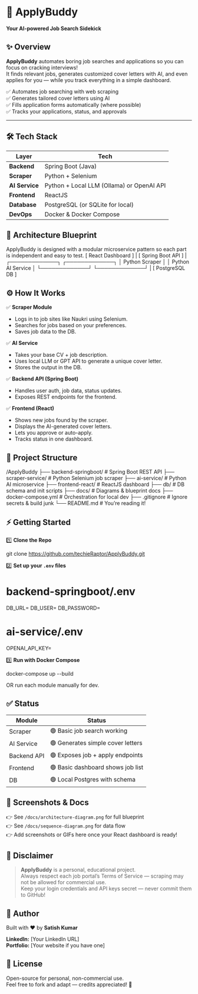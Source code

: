 
# 🚀 ApplyBuddy

**Your AI-powered Job Search Sidekick**

## ✨ Overview

**ApplyBuddy** automates boring job searches and applications so you can focus on cracking interviews!  
It finds relevant jobs, generates customized cover letters with AI, and even applies for you — while you track everything in a simple dashboard.

✅ Automates job searching with web scraping  
✅ Generates tailored cover letters using AI  
✅ Fills application forms automatically (where possible)  
✅ Tracks your applications, status, and approvals

---

## 🛠️ Tech Stack

| Layer | Tech |
|-------|------|
| **Backend** | Spring Boot (Java) |
| **Scraper** | Python + Selenium |
| **AI Service** | Python + Local LLM (Ollama) or OpenAI API |
| **Frontend** | ReactJS |
| **Database** | PostgreSQL (or SQLite for local) |
| **DevOps** | Docker & Docker Compose |

## 🔗 Architecture Blueprint

ApplyBuddy is designed with a modular microservice pattern so each part is independent and easy to test.
[ React Dashboard ]
       |
   [ Spring Boot API ]
       |
   ┌─────────────┐ ┌─────────────┐
   │ Python Scraper │ │ Python AI Service │
   └─────────────┘ └─────────────┘
       |
   [ PostgreSQL DB ]

## ⚙️ How It Works

✅ **Scraper Module**  
- Logs in to job sites like Naukri using Selenium.
- Searches for jobs based on your preferences.
- Saves job data to the DB.

✅ **AI Service**  
- Takes your base CV + job description.
- Uses local LLM or GPT API to generate a unique cover letter.
- Stores the output in the DB.

✅ **Backend API (Spring Boot)**  
- Handles user auth, job data, status updates.
- Exposes REST endpoints for the frontend.

✅ **Frontend (React)**  
- Shows new jobs found by the scraper.
- Displays the AI-generated cover letters.
- Lets you approve or auto-apply.
- Tracks status in one dashboard.

## 📂 Project Structure

/ApplyBuddy
 ├── backend-springboot/      # Spring Boot REST API
 ├── scraper-service/         # Python Selenium job scraper
 ├── ai-service/              # Python AI microservice
 ├── frontend-react/          # ReactJS dashboard
 ├── db/                      # DB schema and init scripts
 ├── docs/                    # Diagrams & blueprint docs
 ├── docker-compose.yml       # Orchestration for local dev
 ├── .gitignore               # Ignore secrets & build junk
 └── README.md                # You’re reading it!

## ⚡ Getting Started

1️⃣ **Clone the Repo**

git clone https://github.com/techieRaptor/ApplyBuddy.git

2️⃣ **Set up your `.env` files**

# backend-springboot/.env
DB_URL=
DB_USER=
DB_PASSWORD=

# ai-service/.env
OPENAI_API_KEY=

3️⃣ **Run with Docker Compose**

docker-compose up --build

OR run each module manually for dev.

## ✅ Status

| Module | Status |
|--------|--------|
| Scraper | 🟢 Basic job search working |
| AI Service | 🟢 Generates simple cover letters |
| Backend API | 🟢 Exposes job + apply endpoints |
| Frontend | 🟢 Basic dashboard shows job list |
| DB | 🟢 Local Postgres with schema |

## 📸 Screenshots & Docs

👉 See `/docs/architecture-diagram.png` for full blueprint  
👉 See `/docs/sequence-diagram.png` for data flow  
👉 Add screenshots or GIFs here once your React dashboard is ready!

## 🚩 Disclaimer

> **ApplyBuddy** is a personal, educational project.  
> Always respect each job portal’s Terms of Service — scraping may not be allowed for commercial use.  
> Keep your login credentials and API keys secret — never commit them to GitHub!

## 🤝 Author

Built with ❤️ by **Satish Kumar**

**LinkedIn:** [Your LinkedIn URL]  
**Portfolio:** [Your website if you have one]

## 📢 License

Open-source for personal, non-commercial use.  
Feel free to fork and adapt — credits appreciated! 🎉
